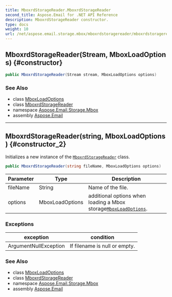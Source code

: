 ```yaml
---
title: MboxrdStorageReader.MboxrdStorageReader
second_title: Aspose.Email for .NET API Reference
description: MboxrdStorageReader constructor. 
type: docs
weight: 10
url: /net/aspose.email.storage.mbox/mboxrdstoragereader/mboxrdstoragereader/
---
```

## MboxrdStorageReader(Stream, MboxLoadOptions) {#constructor}

```csharp
public MboxrdStorageReader(Stream stream, MboxLoadOptions options)
```

### See Also

* class [MboxLoadOptions](../../mboxloadoptions/)
* class [MboxrdStorageReader](../)
* namespace [Aspose.Email.Storage.Mbox](../../mboxrdstoragereader/)
* assembly [Aspose.Email](../../../)

---

## MboxrdStorageReader(string, MboxLoadOptions) {#constructor_2}

Initializes a new instance of the [`MboxrdStorageReader`](../) class.

```csharp
public MboxrdStorageReader(string fileName, MboxLoadOptions options)
```

| Parameter | Type | Description |
| --- | --- | --- |
| fileName | String | Name of the file. |
| options | MboxLoadOptions | additional options when loading a Mbox storage[`MboxLoadOptions`](../../mboxloadoptions/). |

### Exceptions

| exception | condition |
| --- | --- |
| ArgumentNullException | If filename is null or empty. |

### See Also

* class [MboxLoadOptions](../../mboxloadoptions/)
* class [MboxrdStorageReader](../)
* namespace [Aspose.Email.Storage.Mbox](../../mboxrdstoragereader/)
* assembly [Aspose.Email](../../../)


